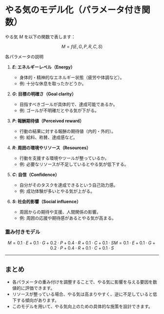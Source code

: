 
# やる気のモデル化（パラメータ付き関数）

やる気 $M$ を以下の関数で表します：

$$
M=f(E,G,P,R,C,S)
$$

 各パラメータの説明

1. **$E$: エネルギーレベル（Energy）**
    
    - 身体的・精神的なエネルギー状態（疲労や体調など）。
    - 例: 十分な休息を取ったかどうか。
2. **$G$: 目標の明確さ（Goal clarity）**
    
    - 目指すべきゴールが具体的で、達成可能であるか。
    - 例: ゴールが不明確だとやる気が下がる。
3. **$P$: 報酬期待値（Perceived reward）**
    
    - 行動の結果に対する報酬の期待値（内的・外的）。
    - 例: 給料、称賛、達成感など。
4. **$R$: 周囲の環境やリソース（Resources）**
    
    - 行動を支援する環境やツールが整っているか。
    - 例: 必要なリソースが不足しているとやる気が低下する。
5. **$C$: 自信（Confidence）**
    
    - 自分がそのタスクを達成できるという自己効力感。
    - 例: 成功体験が多いとやる気が上がる。
6. **$S$: 社会的影響（Social influence）**
    
    - 周囲からの期待や支援、人間関係の影響。
    - 例: 周囲の応援や期待感があるとやる気が高まる。

### 重み付きモデル

$$
M=0.1⋅E+0.1⋅G+0.2⋅P+0.4⋅R+0.1⋅C+0.1⋅SM = 0.1 \cdot E + 0.1 \cdot G + 0.2 \cdot P + 0.4 \cdot R + 0.1 \cdot C + 0.1 \cdot S
$$

---

## まとめ

- 各パラメータの重み付けを調整することで、やる気に影響を与える要因を数値的に評価できます。
- リソースが整っている場合、やる気は高まりやすく、逆に不足していると低下する傾向があります。
- このモデルを用いて、やる気向上のための具体的な施策を設計できます。

